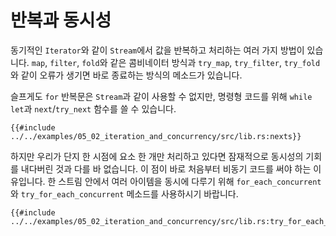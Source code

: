 # 반복과 동시성

동기적인 `Iterator`와 같이 `Stream`에서 값을 반복하고 처리하는 여러 가지 방법이 있습니다.
`map`, `filter`, `fold`와 같은 콤비네이터 방식과 `try_map`, `try_filter`, `try_fold`와 
같이 오류가 생기면 바로 종료하는 방식의 메소드가 있습니다.

슬프게도 `for` 반복문은 `Stream`과 같이 사용할 수 없지만, 명령형 코드를 위해 
`while let`과 `next`/`try_next` 함수를 쓸 수 있습니다.

```rust,edition2018,ignore
{{#include ../../examples/05_02_iteration_and_concurrency/src/lib.rs:nexts}}
```

하지만 우리가 단지 한 시점에 요소 한 개만 처리하고 있다면 잠재적으로 동시성의
기회를 내다버린 것과 다를 바 없습니다. 이 점이 바로 처음부터 비동기 코드를 써야 하는
이유입니다. 한 스트림 안에서 여러 아이템을 동시에 다루기 위해
`for_each_concurrent`와 `try_for_each_concurrent` 메소드를 사용하시기 바랍니다.

```rust,edition2018,ignore
{{#include ../../examples/05_02_iteration_and_concurrency/src/lib.rs:try_for_each_concurrent}}
```
